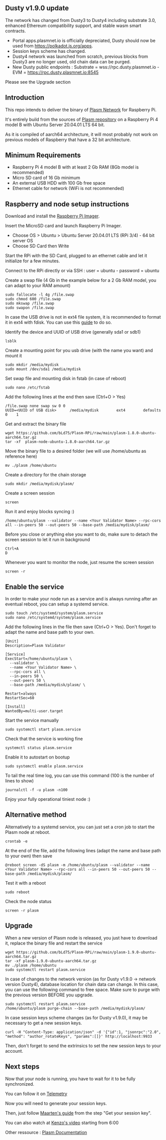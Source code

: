 Dusty v1.9.0 update
-------------------

The network has changed from Dusty3 to Dusty4 including substrate 3.0, enhanced Ethereum compatibility support, and stable wasm smart contracts.

* Portal apps.plasmnet.io is officially depreciated, Dusty should now be used from https://polkadot.js.org/apps.
* Session keys scheme has changed.
* Dusty4 network was launched from scratch, previous blocks from Dusty3 are no longer used, old chain data can be purged.
* New Dusty public endpoints : Substrate = wss://rpc.dusty.plasmnet.io - EVM = https://rpc.dusty.plasmnet.io:8545

Please see the Upgrade section


Introduction
------------

This repo intends to deliver the binary of [Plasm Network](https://www.plasmnet.io/) for Raspberry Pi.

It's entirely build from the sources of [Plasm repository](https://github.com/PlasmNetwork/Plasm) on a Raspberry Pi 4 model B with Ubuntu Server 20.04.01 LTS 64 bit.

As it is compiled of aarch64 architecture, it will most probably not work on previous models of Raspberry that have a 32 bit architecture.


Minimum Requirements
----------------------------
* Raspberry Pi 4 model B with at least 2 Gb RAM (8Gb model is recommended)
* Micro SD card of 16 Gb minimum
* An external USB HDD with 100 Gb free space
* Ethernet cable for network (WiFi is not recommended)


Raspberry and node setup instructions
-------------------------------------

Download and install the [Raspberry Pi Imager](https://www.raspberrypi.org/software/).

Insert the MicroSD card and launch Raspberry Pi Imager.
* Choose OS > Ubuntu > Ubuntu Server 20.04.01 LTS (RPi 3/4) - 64 bit server OS
* Choose SD Card then Write

Start the RPi with the SD Card, plugged to an ethernet cable and let it initialize for a few minutes.

Connect to the RPi directly or via SSH : user = ubuntu - password = ubuntu

Create a swap file (4 Gb in the example below for a 2 Gb RAM model, you can adapt to your RAM amount)

    sudo fallocate -l 4g /file.swap
    sudo chmod 600 /file.swap
    sudo mkswap /file.swap
    sudo swapon /file.swap

In case the USB drive is not in ext4 file system, it is recommended to format it in ext4 with fdisk. You can use this [guide](https://kwilson.io/blog/format-a-linux-disk-as-ext4-from-the-command-line/) to do so.

Identify the device and UUID of USB drive (generally sda1 or sdb1)

    lsblk
    
Create a mounting point for you usb drive (with the name you want) and mount it

    sudo mkdir /media/mydisk
    sudo mount /dev/sda1 /media/mydisk
    
Set swap file and mounting disk in fstab (in case of reboot)

    sudo nano /etc/fstab
    
Add the following lines at the end then save (Ctrl+O > Yes)

    /file.swap none swap sw 0 0
    UUID=<UUID of USB disk>      /media/mydisk        ext4        defaults           0    1

Get and extract the binary file

    wget https://github.com/bLd75/Plasm-RPi/raw/main/plasm-1.8.0-ubuntu-aarch64.tar.gz
    tar -xf  plasm-node-ubuntu-1.8.0-aarch64.tar.gz

Move the binary file to a desired folder (we will use /home/ubuntu as reference here)

    mv ./plasm /home/ubuntu

Create a directory for the chain storage

    sudo mkdir /media/mydisk/plasm/
    
Create a screen session

    screen

Run it and enjoy blocks syncing :)

    /home/ubuntu/plasm --validator --name <Your Validator Name> --rpc-cors all --in-peers 50 --out-peers 50 --base-path /media/mydisk/plasm/

Before you close or anything else you want to do, make sure to detach the screen session to let it run in background

    Ctrl+A
    D

Whenever you want to monitor the node, just resume the screen session

    screen -r


Enable the service
------------------

In order to make your node run as a service and is always running after an eventual reboot, you can setup a systemd service.

    sudo touch /etc/systemd/system/plasm.service
    sudo nano /etc/systemd/system/plasm.service

Add the following lines in the file then save (Ctrl+O > Yes).
Don't forget to adapt the name and base path to your own.

    [Unit]
    Description=Plasm Validator
    
    [Service]
    ExecStart=/home/ubuntu/plasm \
      --validator \
      --name <Your Validator Name> \
      --rpc-cors all \
      --in-peers 50 \
      --out-peers 50 \
      --base-path /media/mydisk/plasm/ \
    
    Restart=always
    RestartSec=60
    
    [Install]
    WantedBy=multi-user.target

Start the service manually
    
    sudo systemctl start plasm.service
    
Check that the service is working fine

    systemctl status plasm.service
    
Enable it to autostart on bootup
    
    sudo systemctl enable plasm.service

To tail the real time log, you can use this command (100 is the number of lines to show)

    journalctl -f -u plasm -n100

Enjoy your fully operational tiniest node :)


Alternative method
------------------

Alternatively to a systemd service, you can just set a cron job to start the Plasm node at reboot.

    crontab -e
    
At the end of the file, add the following lines (adapt the name and base path to your own) then save

    @reboot screen -dS plasm -m /home/ubuntu/plasm --validator --name <Your Validator Name> --rpc-cors all --in-peers 50 --out-peers 50 --base-path /media/mydisk/plasm/
    
Test it with a reboot

    sudo reboot
    
Check the node status

    screen -r plasm

Upgrade
-------

When a new version of Plasm node is released, you just have to download it, replace the binary file and restart the service

    wget https://github.com/bLd75/Plasm-RPi/raw/main/plasm-1.9.0-ubuntu-aarch64.tar.gz
    tar -xf plasm-1.9.0-ubuntu-aarch64.tar.gz
    mv ./plasm /home/ubuntu
    sudo systemctl restart plasm.service

In case of changes to the network version (as for Dusty v1.9.0 -> network version Dusty4), database location for chain data can change.
In this case, you can use the following command to free space. Make sure to purge with the previous version BEFORE you upgrade.

    sudo systemctl restart plasm.service
    /home/ubuntu/plasm purge-chain --base-path /media/mydisk/plasm/

In case session keys scheme changes (as for Dusty v1.9.0), it may be necessary to get a new session keys.

    curl -H "Content-Type: application/json" -d '{"id":1, "jsonrpc":"2.0", "method": "author_rotateKeys", "params":[]}' http://localhost:9933

Then, don't forget to send the extrinsics to set the new session keys to your account.

Next steps
----------

Now that your node is running, you have to wait for it to be fully synchronized.

You can follow it on [Telemetry](https://telemetry.polkadot.io/#list/Dusty)

Now you will need to generate your session keys.

Then, just follow [Maarten's guide](https://fiex.medium.com/plasm-node-on-azure-32ec5a204b45) from the step "Get your session key".

You can also watch at [Kenzo's video](https://youtu.be/wZgIqAufyCE) starting from 6:00

Other ressource : [Plasm Documentation](https://docs.plasmnet.io/workshop-and-tutorial/validator-guide)
